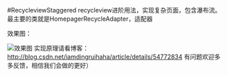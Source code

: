 
#RecycleviewStaggered 
recycleview进阶用法，实现复杂页面，包含瀑布流。最主要的类就是HomepagerRecycleAdapter，适配器

效果图：

![效果图](https://github.com/385841539/RecycleviewStaggered/blob/master/app/src/main/res/drawable/qianqiou.jpg)
实现原理请看博客：http://blog.csdn.net/iamdingruihaha/article/details/54772834
有问题欢迎多多反馈，相信我们会做的更好）
